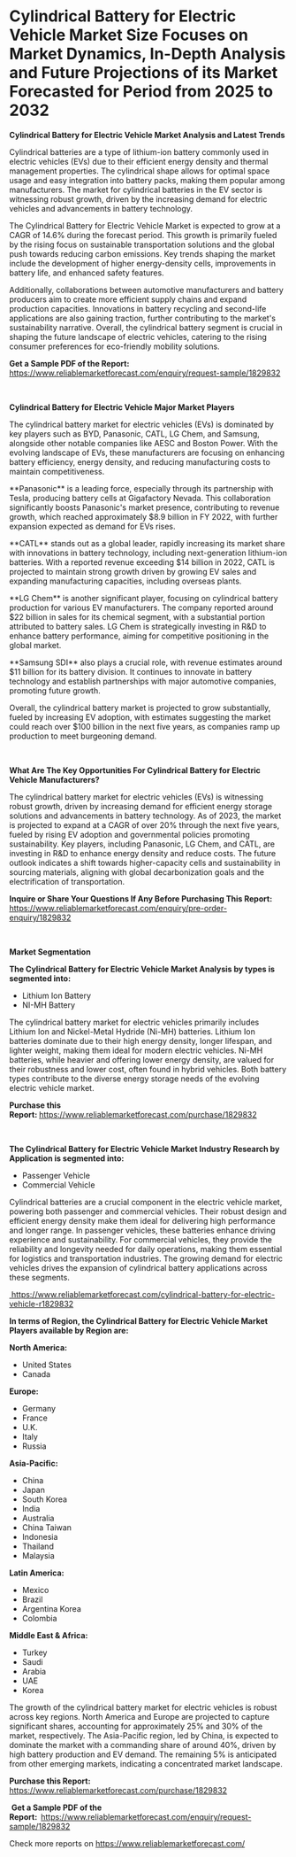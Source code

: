 <p><h1>Cylindrical Battery for Electric Vehicle Market Size Focuses on Market Dynamics, In-Depth Analysis and Future Projections of its Market Forecasted for Period from 2025 to 2032</h1></p><p><strong>Cylindrical Battery for Electric Vehicle Market Analysis and Latest Trends</strong></p>
<p><p>Cylindrical batteries are a type of lithium-ion battery commonly used in electric vehicles (EVs) due to their efficient energy density and thermal management properties. The cylindrical shape allows for optimal space usage and easy integration into battery packs, making them popular among manufacturers. The market for cylindrical batteries in the EV sector is witnessing robust growth, driven by the increasing demand for electric vehicles and advancements in battery technology.</p><p>The Cylindrical Battery for Electric Vehicle Market is expected to grow at a CAGR of 14.6% during the forecast period. This growth is primarily fueled by the rising focus on sustainable transportation solutions and the global push towards reducing carbon emissions. Key trends shaping the market include the development of higher energy-density cells, improvements in battery life, and enhanced safety features.</p><p>Additionally, collaborations between automotive manufacturers and battery producers aim to create more efficient supply chains and expand production capacities. Innovations in battery recycling and second-life applications are also gaining traction, further contributing to the market's sustainability narrative. Overall, the cylindrical battery segment is crucial in shaping the future landscape of electric vehicles, catering to the rising consumer preferences for eco-friendly mobility solutions.</p></p>
<p><strong>Get a Sample PDF of the Report:&nbsp;</strong> <a href="https://www.reliablemarketforecast.com/enquiry/request-sample/1829832?utm_campaign=2724&utm_medium=2&utm_source=Github&utm_content=ia&utm_term=07042025&utm_id=cylindrical-battery-for-electric-vehicle">https://www.reliablemarketforecast.com/enquiry/request-sample/1829832</a></p>
<p>&nbsp;</p>
<p><strong>Cylindrical Battery for Electric Vehicle Major Market Players</strong></p>
<p><p>The cylindrical battery market for electric vehicles (EVs) is dominated by key players such as BYD, Panasonic, CATL, LG Chem, and Samsung, alongside other notable companies like AESC and Boston Power. With the evolving landscape of EVs, these manufacturers are focusing on enhancing battery efficiency, energy density, and reducing manufacturing costs to maintain competitiveness.</p><p>**Panasonic** is a leading force, especially through its partnership with Tesla, producing battery cells at Gigafactory Nevada. This collaboration significantly boosts Panasonic's market presence, contributing to revenue growth, which reached approximately $8.9 billion in FY 2022, with further expansion expected as demand for EVs rises.</p><p>**CATL** stands out as a global leader, rapidly increasing its market share with innovations in battery technology, including next-generation lithium-ion batteries. With a reported revenue exceeding $14 billion in 2022, CATL is projected to maintain strong growth driven by growing EV sales and expanding manufacturing capacities, including overseas plants.</p><p>**LG Chem** is another significant player, focusing on cylindrical battery production for various EV manufacturers. The company reported around $22 billion in sales for its chemical segment, with a substantial portion attributed to battery sales. LG Chem is strategically investing in R&D to enhance battery performance, aiming for competitive positioning in the global market.</p><p>**Samsung SDI** also plays a crucial role, with revenue estimates around $11 billion for its battery division. It continues to innovate in battery technology and establish partnerships with major automotive companies, promoting future growth.</p><p>Overall, the cylindrical battery market is projected to grow substantially, fueled by increasing EV adoption, with estimates suggesting the market could reach over $100 billion in the next five years, as companies ramp up production to meet burgeoning demand.</p></p>
<p>&nbsp;</p>
<p><strong>What Are The Key Opportunities For Cylindrical Battery for Electric Vehicle Manufacturers?</strong></p>
<p><p>The cylindrical battery market for electric vehicles (EVs) is witnessing robust growth, driven by increasing demand for efficient energy storage solutions and advancements in battery technology. As of 2023, the market is projected to expand at a CAGR of over 20% through the next five years, fueled by rising EV adoption and governmental policies promoting sustainability. Key players, including Panasonic, LG Chem, and CATL, are investing in R&D to enhance energy density and reduce costs. The future outlook indicates a shift towards higher-capacity cells and sustainability in sourcing materials, aligning with global decarbonization goals and the electrification of transportation.</p></p>
<p><strong>Inquire or Share Your Questions If Any Before Purchasing This Report:</strong> <a href="https://www.reliablemarketforecast.com/enquiry/pre-order-enquiry/1829832?utm_campaign=2724&utm_medium=2&utm_source=Github&utm_content=ia&utm_term=07042025&utm_id=cylindrical-battery-for-electric-vehicle">https://www.reliablemarketforecast.com/enquiry/pre-order-enquiry/1829832</a></p>
<p>&nbsp;</p>
<p><strong>Market Segmentation</strong></p>
<p><strong>The Cylindrical Battery for Electric Vehicle Market Analysis by types is segmented into:</strong></p>
<p><ul><li>Lithium Ion Battery</li><li>NI-MH Battery</li></ul></p>
<p><p>The cylindrical battery market for electric vehicles primarily includes Lithium Ion and Nickel-Metal Hydride (Ni-MH) batteries. Lithium Ion batteries dominate due to their high energy density, longer lifespan, and lighter weight, making them ideal for modern electric vehicles. Ni-MH batteries, while heavier and offering lower energy density, are valued for their robustness and lower cost, often found in hybrid vehicles. Both battery types contribute to the diverse energy storage needs of the evolving electric vehicle market.</p></p>
<p><strong>Purchase this Report:&nbsp;</strong><a href="https://www.reliablemarketforecast.com/purchase/1829832?utm_campaign=2724&utm_medium=2&utm_source=Github&utm_content=ia&utm_term=07042025&utm_id=cylindrical-battery-for-electric-vehicle">https://www.reliablemarketforecast.com/purchase/1829832</a></p>
<p>&nbsp;</p>
<p><strong>The Cylindrical Battery for Electric Vehicle Market Industry Research by Application is segmented into:</strong></p>
<p><ul><li>Passenger Vehicle</li><li>Commercial Vehicle</li></ul></p>
<p><p>Cylindrical batteries are a crucial component in the electric vehicle market, powering both passenger and commercial vehicles. Their robust design and efficient energy density make them ideal for delivering high performance and longer range. In passenger vehicles, these batteries enhance driving experience and sustainability. For commercial vehicles, they provide the reliability and longevity needed for daily operations, making them essential for logistics and transportation industries. The growing demand for electric vehicles drives the expansion of cylindrical battery applications across these segments.</p></p>
<p><a href="https://www.reliablemarketforecast.com/cylindrical-battery-for-electric-vehicle-r1829832?utm_campaign=2724&utm_medium=2&utm_source=Github&utm_content=ia&utm_term=07042025&utm_id=cylindrical-battery-for-electric-vehicle">&nbsp;https://www.reliablemarketforecast.com/cylindrical-battery-for-electric-vehicle-r1829832</a></p>
<p><strong>In terms of Region, the Cylindrical Battery for Electric Vehicle Market Players available by Region are:</strong></p>
<p>
    <p> <strong> North America: </strong>
        <ul>
            <li>United States</li>
            <li>Canada</li>
        </ul>
        </p> 
    <p> <strong> Europe: </strong>
        <ul>
            <li>Germany</li>
            <li>France</li>
            <li>U.K.</li>
            <li>Italy</li>
            <li>Russia</li>
        </ul>
        </p> 
    <p> <strong> Asia-Pacific: </strong>
        <ul>
            <li>China</li>
            <li>Japan</li>
            <li>South Korea</li>
            <li>India</li>
            <li>Australia</li>
            <li>China Taiwan</li>
            <li>Indonesia</li>
            <li>Thailand</li>
            <li>Malaysia</li>
        </ul>
        </p> 
    <p> <strong> Latin America: </strong>
        <ul>
            <li>Mexico</li>
            <li>Brazil</li>
            <li>Argentina Korea</li>
            <li>Colombia</li>
        </ul>
        </p> 
    <p> <strong> Middle East & Africa: </strong>
        <ul>
            <li>Turkey</li>
            <li>Saudi</li>
            <li>Arabia</li>
            <li>UAE</li>
            <li>Korea</li>
        </ul>
    </p>
    </p>
<p><p>The growth of the cylindrical battery market for electric vehicles is robust across key regions. North America and Europe are projected to capture significant shares, accounting for approximately 25% and 30% of the market, respectively. The Asia-Pacific region, led by China, is expected to dominate the market with a commanding share of around 40%, driven by high battery production and EV demand. The remaining 5% is anticipated from other emerging markets, indicating a concentrated market landscape.</p></p>
<p><strong>Purchase this Report: </strong><a href="https://www.reliablemarketforecast.com/purchase/1829832?utm_campaign=2724&utm_medium=2&utm_source=Github&utm_content=ia&utm_term=07042025&utm_id=cylindrical-battery-for-electric-vehicle">https://www.reliablemarketforecast.com/purchase/1829832</a></p>
<p>&nbsp;<strong>Get a Sample PDF of the Report:&nbsp;&nbsp;</strong><a href="https://www.reliablemarketforecast.com/enquiry/request-sample/1829832?utm_campaign=2724&utm_medium=2&utm_source=Github&utm_content=ia&utm_term=07042025&utm_id=cylindrical-battery-for-electric-vehicle">https://www.reliablemarketforecast.com/enquiry/request-sample/1829832</a></p>
<p><strong></strong></p>
<p>Check more reports on <a href="https://www.reliablemarketforecast.com/?utm_campaign=2724&utm_medium=2&utm_source=Github&utm_content=ia&utm_term=07042025&utm_id=cylindrical-battery-for-electric-vehicle">https://www.reliablemarketforecast.com/</a></p>